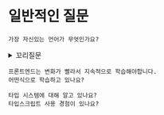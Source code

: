# 일반적인 질문

```text
가장 자신있는 언어가 무엇인가요?
```

<details>
<summary>꼬리질문</summary>

### JavaScript일 경우
- 타입스크립트 관련 질문을 한다.

### JavaScript가 아닌 경우
```text
프론트엔드 개발자를 희망하는데 자신있는 언어가 JS가 아닌 이유는 무엇인가요?
```

</details>

```text
프론트엔드는 변화가 빨라서 지속적으로 학습해야합니다.
어떤식으로 학습하고 있나요?
```

```text
타입 시스템에 대해 알고 있나요?
타입스크립트 사용 경험이 있나요?
```